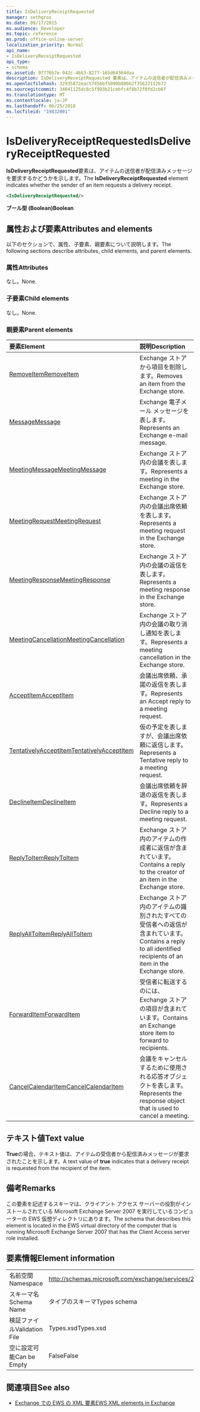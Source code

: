 ```yaml
---
title: IsDeliveryReceiptRequested
manager: sethgros
ms.date: 09/17/2015
ms.audience: Developer
ms.topic: reference
ms.prod: office-online-server
localization_priority: Normal
api_name:
- IsDeliveryReceiptRequested
api_type:
- schema
ms.assetid: 97776b7e-942c-4663-8277-165d64364daa
description: IsDeliveryReceiptRequested 要素は、アイテムの送信者が配信済みメッセージを要求するかどうかを示します。
ms.openlocfilehash: 32935872eac57456bf5090b886b2f35622112b72
ms.sourcegitcommit: 34041125dc8c5f993b21cebfc4f8b72f0fd2cb6f
ms.translationtype: MT
ms.contentlocale: ja-JP
ms.lasthandoff: 06/25/2018
ms.locfileid: "19832001"
---
```

# <a name="isdeliveryreceiptrequested"></a><span data-ttu-id="4f8a3-103">IsDeliveryReceiptRequested</span><span class="sxs-lookup"><span data-stu-id="4f8a3-103">IsDeliveryReceiptRequested</span></span>

<span data-ttu-id="4f8a3-104">**IsDeliveryReceiptRequested**要素は、アイテムの送信者が配信済みメッセージを要求するかどうかを示します。</span><span class="sxs-lookup"><span data-stu-id="4f8a3-104">The **IsDeliveryReceiptRequested** element indicates whether the sender of an item requests a delivery receipt.</span></span> 
  
```xml
<IsDeliveryReceiptRequested/>
```

 <span data-ttu-id="4f8a3-105">**ブール型 (Boolean)**</span><span class="sxs-lookup"><span data-stu-id="4f8a3-105">**Boolean**</span></span>
## <a name="attributes-and-elements"></a><span data-ttu-id="4f8a3-106">属性および要素</span><span class="sxs-lookup"><span data-stu-id="4f8a3-106">Attributes and elements</span></span>

<span data-ttu-id="4f8a3-107">以下のセクションで、属性、子要素、親要素について説明します。</span><span class="sxs-lookup"><span data-stu-id="4f8a3-107">The following sections describe attributes, child elements, and parent elements.</span></span>
  
### <a name="attributes"></a><span data-ttu-id="4f8a3-108">属性</span><span class="sxs-lookup"><span data-stu-id="4f8a3-108">Attributes</span></span>

<span data-ttu-id="4f8a3-109">なし。</span><span class="sxs-lookup"><span data-stu-id="4f8a3-109">None.</span></span>
  
### <a name="child-elements"></a><span data-ttu-id="4f8a3-110">子要素</span><span class="sxs-lookup"><span data-stu-id="4f8a3-110">Child elements</span></span>

<span data-ttu-id="4f8a3-111">なし。</span><span class="sxs-lookup"><span data-stu-id="4f8a3-111">None.</span></span>
  
### <a name="parent-elements"></a><span data-ttu-id="4f8a3-112">親要素</span><span class="sxs-lookup"><span data-stu-id="4f8a3-112">Parent elements</span></span>

|<span data-ttu-id="4f8a3-113">**要素**</span><span class="sxs-lookup"><span data-stu-id="4f8a3-113">**Element**</span></span>|<span data-ttu-id="4f8a3-114">**説明**</span><span class="sxs-lookup"><span data-stu-id="4f8a3-114">**Description**</span></span>|
|:-----|:-----|
|[<span data-ttu-id="4f8a3-115">RemoveItem</span><span class="sxs-lookup"><span data-stu-id="4f8a3-115">RemoveItem</span></span>](removeitem.md) <br/> |<span data-ttu-id="4f8a3-116">Exchange ストアから項目を削除します。</span><span class="sxs-lookup"><span data-stu-id="4f8a3-116">Removes an item from the Exchange store.</span></span>  <br/> |
|[<span data-ttu-id="4f8a3-117">Message</span><span class="sxs-lookup"><span data-stu-id="4f8a3-117">Message</span></span>](message-ex15websvcsotherref.md) <br/> |<span data-ttu-id="4f8a3-118">Exchange 電子メール メッセージを表します。</span><span class="sxs-lookup"><span data-stu-id="4f8a3-118">Represents an Exchange e-mail message.</span></span>  <br/> |
|[<span data-ttu-id="4f8a3-119">MeetingMessage</span><span class="sxs-lookup"><span data-stu-id="4f8a3-119">MeetingMessage</span></span>](meetingmessage.md) <br/> |<span data-ttu-id="4f8a3-120">Exchange ストア内の会議を表します。</span><span class="sxs-lookup"><span data-stu-id="4f8a3-120">Represents a meeting in the Exchange store.</span></span>  <br/> |
|[<span data-ttu-id="4f8a3-121">MeetingRequest</span><span class="sxs-lookup"><span data-stu-id="4f8a3-121">MeetingRequest</span></span>](meetingrequest.md) <br/> |<span data-ttu-id="4f8a3-122">Exchange ストア内の会議出席依頼を表します。</span><span class="sxs-lookup"><span data-stu-id="4f8a3-122">Represents a meeting request in the Exchange store.</span></span>  <br/> |
|[<span data-ttu-id="4f8a3-123">MeetingResponse</span><span class="sxs-lookup"><span data-stu-id="4f8a3-123">MeetingResponse</span></span>](meetingresponse.md) <br/> |<span data-ttu-id="4f8a3-124">Exchange ストア内の会議の返信を表します。</span><span class="sxs-lookup"><span data-stu-id="4f8a3-124">Represents a meeting response in the Exchange store.</span></span>  <br/> |
|[<span data-ttu-id="4f8a3-125">MeetingCancellation</span><span class="sxs-lookup"><span data-stu-id="4f8a3-125">MeetingCancellation</span></span>](meetingcancellation.md) <br/> |<span data-ttu-id="4f8a3-126">Exchange ストア内の会議の取り消し通知を表します。</span><span class="sxs-lookup"><span data-stu-id="4f8a3-126">Represents a meeting cancellation in the Exchange store.</span></span>  <br/> |
|[<span data-ttu-id="4f8a3-127">AcceptItem</span><span class="sxs-lookup"><span data-stu-id="4f8a3-127">AcceptItem</span></span>](acceptitem.md) <br/> |<span data-ttu-id="4f8a3-128">会議出席依頼、承諾の返信を表します。</span><span class="sxs-lookup"><span data-stu-id="4f8a3-128">Represents an Accept reply to a meeting request.</span></span>  <br/> |
|[<span data-ttu-id="4f8a3-129">TentativelyAcceptItem</span><span class="sxs-lookup"><span data-stu-id="4f8a3-129">TentativelyAcceptItem</span></span>](tentativelyacceptitem.md) <br/> |<span data-ttu-id="4f8a3-130">仮の予定を表しますが、会議出席依頼に返信します。</span><span class="sxs-lookup"><span data-stu-id="4f8a3-130">Represents a Tentative reply to a meeting request.</span></span>  <br/> |
|[<span data-ttu-id="4f8a3-131">DeclineItem</span><span class="sxs-lookup"><span data-stu-id="4f8a3-131">DeclineItem</span></span>](declineitem.md) <br/> |<span data-ttu-id="4f8a3-132">会議出席依頼を辞退の返信を表します。</span><span class="sxs-lookup"><span data-stu-id="4f8a3-132">Represents a Decline reply to a meeting request.</span></span>  <br/> |
|[<span data-ttu-id="4f8a3-133">ReplyToItem</span><span class="sxs-lookup"><span data-stu-id="4f8a3-133">ReplyToItem</span></span>](replytoitem.md) <br/> |<span data-ttu-id="4f8a3-134">Exchange ストア内のアイテムの作成者に返信が含まれています。</span><span class="sxs-lookup"><span data-stu-id="4f8a3-134">Contains a reply to the creator of an item in the Exchange store.</span></span>  <br/> |
|[<span data-ttu-id="4f8a3-135">ReplyAllToItem</span><span class="sxs-lookup"><span data-stu-id="4f8a3-135">ReplyAllToItem</span></span>](replyalltoitem.md) <br/> |<span data-ttu-id="4f8a3-136">Exchange ストア内のアイテムの識別されたすべての受信者への返信が含まれています。</span><span class="sxs-lookup"><span data-stu-id="4f8a3-136">Contains a reply to all identified recipients of an item in the Exchange store.</span></span>  <br/> |
|[<span data-ttu-id="4f8a3-137">ForwardItem</span><span class="sxs-lookup"><span data-stu-id="4f8a3-137">ForwardItem</span></span>](forwarditem.md) <br/> |<span data-ttu-id="4f8a3-138">受信者に転送するのには、Exchange ストアの項目が含まれています。</span><span class="sxs-lookup"><span data-stu-id="4f8a3-138">Contains an Exchange store item to forward to recipients.</span></span>  <br/> |
|[<span data-ttu-id="4f8a3-139">CancelCalendarItem</span><span class="sxs-lookup"><span data-stu-id="4f8a3-139">CancelCalendarItem</span></span>](cancelcalendaritem.md) <br/> |<span data-ttu-id="4f8a3-140">会議をキャンセルするために使用される応答オブジェクトを表します。</span><span class="sxs-lookup"><span data-stu-id="4f8a3-140">Represents the response object that is used to cancel a meeting.</span></span>  <br/> |
   
## <a name="text-value"></a><span data-ttu-id="4f8a3-141">テキスト値</span><span class="sxs-lookup"><span data-stu-id="4f8a3-141">Text value</span></span>

<span data-ttu-id="4f8a3-142">**True**の場合、テキスト値は、アイテムの受信者から配信済みメッセージが要求されたことを示します。</span><span class="sxs-lookup"><span data-stu-id="4f8a3-142">A text value of **true** indicates that a delivery receipt is requested from the recipient of the item.</span></span> 
  
## <a name="remarks"></a><span data-ttu-id="4f8a3-143">備考</span><span class="sxs-lookup"><span data-stu-id="4f8a3-143">Remarks</span></span>

<span data-ttu-id="4f8a3-144">この要素を記述するスキーマは、クライアント アクセス サーバーの役割がインストールされている Microsoft Exchange Server 2007 を実行しているコンピューターの EWS 仮想ディレクトリにあります。</span><span class="sxs-lookup"><span data-stu-id="4f8a3-144">The schema that describes this element is located in the EWS virtual directory of the computer that is running Microsoft Exchange Server 2007 that has the Client Access server role installed.</span></span>
  
## <a name="element-information"></a><span data-ttu-id="4f8a3-145">要素情報</span><span class="sxs-lookup"><span data-stu-id="4f8a3-145">Element information</span></span>

|||
|:-----|:-----|
|<span data-ttu-id="4f8a3-146">名前空間</span><span class="sxs-lookup"><span data-stu-id="4f8a3-146">Namespace</span></span>  <br/> |http://schemas.microsoft.com/exchange/services/2006/types  <br/> |
|<span data-ttu-id="4f8a3-147">スキーマ名</span><span class="sxs-lookup"><span data-stu-id="4f8a3-147">Schema Name</span></span>  <br/> |<span data-ttu-id="4f8a3-148">タイプのスキーマ</span><span class="sxs-lookup"><span data-stu-id="4f8a3-148">Types schema</span></span>  <br/> |
|<span data-ttu-id="4f8a3-149">検証ファイル</span><span class="sxs-lookup"><span data-stu-id="4f8a3-149">Validation File</span></span>  <br/> |<span data-ttu-id="4f8a3-150">Types.xsd</span><span class="sxs-lookup"><span data-stu-id="4f8a3-150">Types.xsd</span></span>  <br/> |
|<span data-ttu-id="4f8a3-151">空に設定可能</span><span class="sxs-lookup"><span data-stu-id="4f8a3-151">Can be Empty</span></span>  <br/> |<span data-ttu-id="4f8a3-152">False</span><span class="sxs-lookup"><span data-stu-id="4f8a3-152">False</span></span>  <br/> |
   
## <a name="see-also"></a><span data-ttu-id="4f8a3-153">関連項目</span><span class="sxs-lookup"><span data-stu-id="4f8a3-153">See also</span></span>



- [<span data-ttu-id="4f8a3-154">Exchange での EWS の XML 要素</span><span class="sxs-lookup"><span data-stu-id="4f8a3-154">EWS XML elements in Exchange</span></span>](ews-xml-elements-in-exchange.md)

